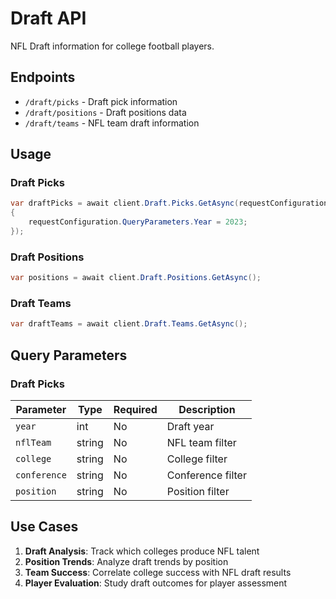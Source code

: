 # Draft API

NFL Draft information for college football players.

## Endpoints

- `/draft/picks` - Draft pick information
- `/draft/positions` - Draft positions data
- `/draft/teams` - NFL team draft information

## Usage

### Draft Picks

```csharp
var draftPicks = await client.Draft.Picks.GetAsync(requestConfiguration =>
{
    requestConfiguration.QueryParameters.Year = 2023;
});
```

### Draft Positions

```csharp
var positions = await client.Draft.Positions.GetAsync();
```

### Draft Teams

```csharp
var draftTeams = await client.Draft.Teams.GetAsync();
```

## Query Parameters

### Draft Picks

| Parameter | Type | Required | Description |
|-----------|------|----------|-------------|
| `year` | int | No | Draft year |
| `nflTeam` | string | No | NFL team filter |
| `college` | string | No | College filter |
| `conference` | string | No | Conference filter |
| `position` | string | No | Position filter |

## Use Cases

1. **Draft Analysis**: Track which colleges produce NFL talent
2. **Position Trends**: Analyze draft trends by position
3. **Team Success**: Correlate college success with NFL draft results
4. **Player Evaluation**: Study draft outcomes for player assessment